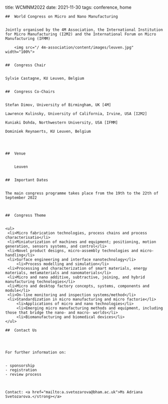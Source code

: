 title: WCMNM2022
	date: 2021-11-30
	tags: conference, home
	

	

	##  World Congress on Micro and Nano Manufacturing
	

	Jointly organised by the 4M Association, the International Institution for Micro Manufacturing (I2M2) and the International Forum on Micro Manufacturing (IFMM)
	
        <img src="/ 4m-association/content/images/leuven.jpg" width="100%">
	

	##  Congress Chair
	

	Sylvie Castagne, KU Leuven, Belgium
	

	##  Congress Co-Chairs
	

	Stefan Dimov, University of Birmingham, UK [4M]
  
	Lawrence Kulinsky, University of California, Irvine, USA [I2M2]
  
	Kuniaki Dohda, Northwestern University, USA [IFMM]
  
	Dominiek Reynaerts, KU Leuven, Belgium


	

	##  Venue
	

        Leuven
	

	##  Important Dates
	

	The main congress programme takes place from the 19th to the 22th of September 2022
	


	##  Congress Theme
	

	<ul>
	 <li>Micro fabrication technologies, process chains and process characterisatio</li>
	 <li>Miniaturization of machines and equipment; positioning, motion generation, sensors systems, and control</li>
	 <li>Novel product designs, micro-assembly technologies and micro-handling</li>
	 <li>Surface engineering and interface nanotechnology</li>
         <li>Process modelling and simulation</li>
	 <li>Processing and characterization of smart materials, energy materials, metamaterials and nanomaterials</li>
	 <li>Micro and nano additive, subtractive, joining, and hybrid manufacturing technologies</li>
	 <li>Micro and desktop factory concepts, systems, components and module</li>
	 <li>On-line monitoring and inspection systems/method</li>
	 <li>Standardization in micro manufacturing and micro factorie</li>
         <li>Applications of micro and nano technologies</li>
         <li>Emerging micro manufacturing methods and equipment, including those that bridge the nano- and macro- worlds</li>
         <li>Biomanufacturing and biomedical devices</li>
	</ul>
	 
	##  Contact Us
	

	

	For further information on:
	

	- sponsorship
	- registration
	- review process
	

	 
	Contact: <a href="mailto:a.svetozarova@bham.ac.uk">Ms Adriana Svetozarova.</strong></a>
